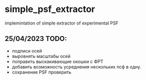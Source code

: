 # simple_psf_extractor
implemintation of simple extractor of experimental PSF

## 25/04/2023 TODO:
- подписи осей
- выровнять масштабы осей
- поправить выскакивающие окошки с ФРТ
- добавить возможность усреднения нескольких псф в одну.
- сохранение PSF проверить
